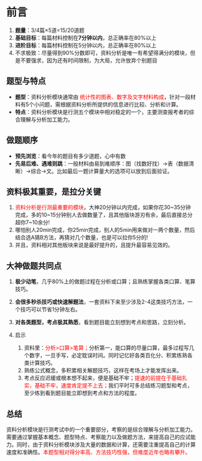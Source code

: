 # 前言[](https://sakib.hidns.co/资料分析/资料说明.html#前言)


1. **题量**：3/4篇×5道=15/20道题
2. **基础目标**：每篇材料控制在**7分钟以内**，总正确率在80%以上
3. **进阶目标**：每篇材料控制在5分钟以内，总正确率在80%以上
4. 不求极致：尽量得到90%分数即可，资料分析是唯一有希望得满分的模块，但是不要强求，因为还有时间限制，为大局，允许放弃个别题目

## 题型与特点[](https://sakib.hidns.co/资料分析/资料说明.html#题型与特点)

- **题型**：资料分析模块通常由 <font color="red">统计性的图表、数字及文字材料构成</font>，针对一段材料有5个小问题，需根据资料分析所提供的信息进行比较、分析和计算。
- **特点**：资料分析模块是行测五个模块中相对稳定的一个，主要测查报考者的综合理解与分析加工能力。

## 做题顺序[](https://sakib.hidns.co/资料分析/资料说明.html#做题顺序)

- **预先浏览**：看今年的题目有多少道题，心中有数
- **先易后难、遇难则跳**：一般材料由易到难顺序：图（找数好找）→表（数据清晰）→综合→文。比如最后一题计算量大的选项可以放到后面验证。

## 资料极其重要，是拉分关键[](https://sakib.hidns.co/资料分析/资料说明.html#资料极其重要-是拉分关键)

1. <font color="red">资料分析是行测最重要的模块</font>，大神20分钟以内完成，如果你花30~35分钟完成，多的10~15分钟别人去做数量了，且其他版块游刃有余，最后直接总分超你7~10余分!
2. 哪怕别人20min完成，你25min完成，别人的5min用来做对一两个数量，然后结合选A猜B方法，再猜对几个数量，也是可以拉你5分的!
3. 并且，资料相对其他板块来说是最好提升的，且提升最容易见效的。

## 大神做题共同点[](https://sakib.hidns.co/资料分析/资料说明.html#大神做题共同点)

1. **极少动笔**，几乎80%上的做题过程在分析或口算；且熟练掌握各类口算、笔算技巧。

2. **会很多秒杀技巧或快速解题法**，一套资料下来至少涉及2-4这类技巧方法，一个技巧可以节省1分钟左右。

3. **对各类题型，考点极其熟悉**，看到题目能立刻想到考点和思路，立刻分析。

4. 启示

   
   1. 资料里：<font color="red">分析>口算>笔算；</font>分析第一，能口算的尽量口算，最多过程写几个数字，一旦手写，必定耽误时间。同时记忆好各类百化分、积累练熟各类计算技巧。
   2. 熟练公式概念，多积累相关解题技巧，这样在考场上才能发挥出来。
   3. 考点反应迟缓或根本想不起来，便是基础不牢；<font color="red">提速的前提在于基础扎实，基础不牢，速度肯定提不上去；</font>我们平时可多总结练习题型和考点，至少练到看到题目能立即想到考点和方法的程度。

## 总结[](https://sakib.hidns.co/资料分析/资料说明.html#总结)

  资料分析模块是行测考试中的一个重要部分，考察的是综合理解与分析加工能力。需要通过掌握基本概念、题型特点、考察能力以及做题方法，来提高自己的应试能力。同时，由于资料分析模块涉及大量的数据和计算，还需要注重提高自己的计算速度和准确性。<font color="red">本题型相对得分率高、方法技巧性强，但难度近年也略有攀升。</font>